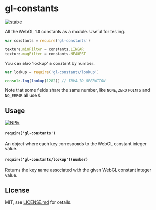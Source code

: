 # gl-constants

[![stable](http://badges.github.io/stability-badges/dist/stable.svg)](http://github.com/badges/stability-badges)

All the WebGL 1.0 constants as a module. Useful for testing.

```js
var constants = require('gl-constants')

texture.minFilter = constants.LINEAR
texture.magFilter = constants.NEAREST
```

You can also 'lookup' a constant by number:

```js
var lookup = require('gl-constants/lookup')

console.log(lookup(1282)) // INVALID_OPERATION
```

Note that some fields share the same number, like `NONE`, `ZERO` `POINTS` and `NO_ERROR` all use 0.

## Usage

[![NPM](https://nodei.co/npm/gl-constants.png)](https://www.npmjs.com/package/gl-constants)

#### `require('gl-constants')`

An object where each key corresponds to the WebGL constant integer value.

#### `require('gl-constants/lookup')(number)`

Returns the key name associated with the given WebGL constant integer value.

## License

MIT, see [LICENSE.md](http://github.com/mattdesl/gl-constants/blob/master/LICENSE.md) for details.
